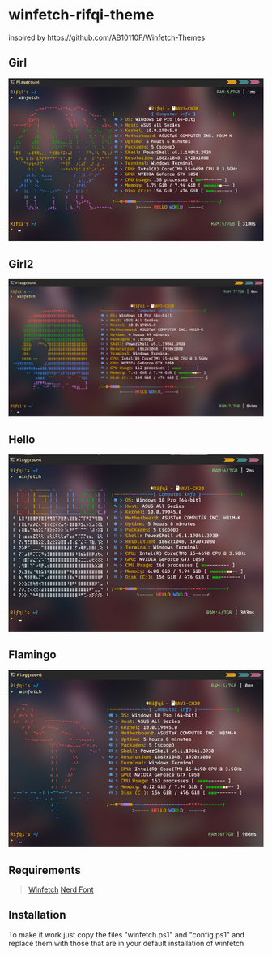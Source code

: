 # winfetch-rifqi-theme
inspired by https://github.com/AB10110F/Winfetch-Themes

## Girl
![alt text](https://github.com/Rifqi2007c/winfetch-custom-theme/blob/main/picture/photo_2024-02-11_07-30-42.jpg)

## Girl2
![alt text](https://github.com/Rifqi2007c/winfetch-custom-theme/blob/main/picture/photo_2024-02-11_07-11-30.jpg)

## Hello
![alt text](https://github.com/Rifqi2007c/winfetch-custom-theme/blob/main/picture/photo_2024-02-11_07-30-33.jpg)

## Flamingo
![alt text](https://github.com/Rifqi2007c/winfetch-custom-theme/blob/main/picture/photo_2024-02-11_07-30-26.jpg)

## Requirements
>[Winfetch](https://github.com/lptstr/winfetch)
>[Nerd Font](https://www.nerdfonts.com/#home)

## Installation
To make it work just copy the files "winfetch.ps1" and "config.ps1" and replace them with those that are in your default installation of winfetch
